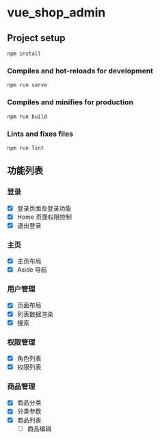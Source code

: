 # vue_shop_admin

## Project setup

```
npm install
```

### Compiles and hot-reloads for development

```
npm run serve
```

### Compiles and minifies for production

```
npm run build
```

### Lints and fixes files

```
npm run lint
```

## 功能列表

### 登录

- [x] 登录页面及登录功能
- [x] Home 页面权限控制
- [x] 退出登录

### 主页

- [x] 主页布局
- [x] Aside 导航

### 用户管理

- [x] 页面布局
- [x] 列表数据渲染
- [x] 搜索

### 权限管理

- [x] 角色列表
- [x] 权限列表

### 商品管理

- [x] 商品分类
- [x] 分类参数
- [x] 商品列表
  - [ ] 商品编辑
